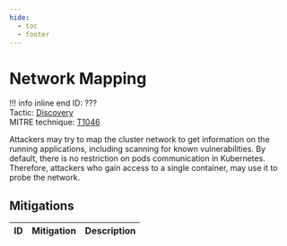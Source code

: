 ```yaml
---
hide:
  - toc
  - footer
---
```


# Network Mapping

!!! info inline end
    ID: ???<br>
    Tactic: [Discovery](../tactics/Discovery/index.md) <br>
    MITRE technique: [T1046](https://attack.mitre.org/techniques/T1046/)

Attackers may try to map the cluster network to get information on the running applications, including scanning for known vulnerabilities. By default, there is no restriction on pods communication in Kubernetes. Therefore, attackers who gain access to a single container, may use it to probe the network.

## Mitigations

|ID|Mitigation|Description|
|--|----------|-----------|